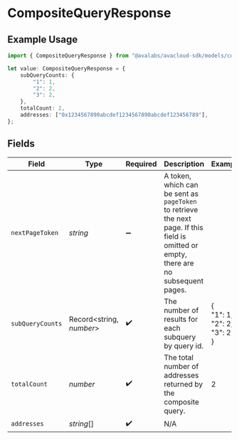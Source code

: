 # CompositeQueryResponse

## Example Usage

```typescript
import { CompositeQueryResponse } from "@avalabs/avacloud-sdk/models/components";

let value: CompositeQueryResponse = {
    subQueryCounts: {
        "1": 1,
        "2": 2,
        "3": 2,
    },
    totalCount: 2,
    addresses: ["0x1234567890abcdef1234567890abcdef123456789"],
};
```

## Fields

| Field                                                                                                                                  | Type                                                                                                                                   | Required                                                                                                                               | Description                                                                                                                            | Example                                                                                                                                |
| -------------------------------------------------------------------------------------------------------------------------------------- | -------------------------------------------------------------------------------------------------------------------------------------- | -------------------------------------------------------------------------------------------------------------------------------------- | -------------------------------------------------------------------------------------------------------------------------------------- | -------------------------------------------------------------------------------------------------------------------------------------- |
| `nextPageToken`                                                                                                                        | *string*                                                                                                                               | :heavy_minus_sign:                                                                                                                     | A token, which can be sent as `pageToken` to retrieve the next page. If this field is omitted or empty, there are no subsequent pages. |                                                                                                                                        |
| `subQueryCounts`                                                                                                                       | Record<string, *number*>                                                                                                               | :heavy_check_mark:                                                                                                                     | The number of results for each subquery by query id.                                                                                   | {<br/>"1": 1,<br/>"2": 2,<br/>"3": 2<br/>}                                                                                             |
| `totalCount`                                                                                                                           | *number*                                                                                                                               | :heavy_check_mark:                                                                                                                     | The total number of addresses returned by the composite query.                                                                         | 2                                                                                                                                      |
| `addresses`                                                                                                                            | *string*[]                                                                                                                             | :heavy_check_mark:                                                                                                                     | N/A                                                                                                                                    |                                                                                                                                        |